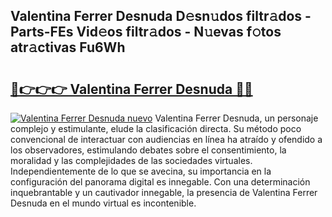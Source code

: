 ## Valentina Ferrer Desnuda D𝚎sn𝚞dos filtr𝚊dos - Parts-FEs Vid𝚎os filtr𝚊dos - N𝚞evas f𝚘tos atr𝚊ctivas Fu6Wh

# <h2><a href="http://mb9y8p.tromn.icu/?c=Valentina+Ferrer+Desnuda">🔗👉👉👉 Valentina Ferrer Desnuda 🔗🔗</a></h2>

[![Valentina Ferrer Desnuda nuevo](https://i.imgur.com/pEAQMta.gif)](http://mb9y8p.tromn.icu/?c=Valentina+Ferrer+Desnuda)
Valentina Ferrer Desnuda, un personaje complejo y estimulante, elude la clasificación directa. Su método poco convencional de interactuar con audiencias en línea ha atraído y ofendido a los observadores, estimulando debates sobre el consentimiento, la moralidad y las complejidades de las sociedades virtuales. Independientemente de lo que se avecina, su importancia en la configuración del panorama digital es innegable. Con una determinación inquebrantable y un cautivador innegable, la presencia de Valentina Ferrer Desnuda en el mundo virtual es incontenible.
